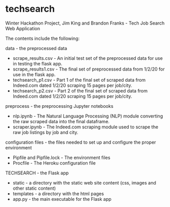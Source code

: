 # techsearch
Winter Hackathon Project, Jim King and Brandon Franks - Tech Job Search Web Application

The contents include the following:

data - the preprocessed data

- scrape_results.csv - An initial test set of the preprocessed data for use in testing the flask app.
- scrape_results1.csv - The final set of preprocessed data from 1/2/20 for use in the flask app.
- techsearch_p1.csv - Part 1 of the final set of scraped data from Indeed.com dated 1/2/20 scraping 15 pages per job/city.
- techsearch_p2.csv - Part 2 of the final set of scraped data from Indeed.com dated 1/2/20 scraping 15 pages per job/city.

preprocess - the preprocessing Jupyter notebooks

- nlp.ipynb - The Natural Language Processing (NLP) module converting the raw scraped data into the final dataframe.
- scraper.ipynb - The Indeed.com scraping module used to scrape the raw job listings by job and city.

configuration files - the files needed to set up and configure the proper environment

- Pipfile and Pipfile.lock - The environment files
- Procfile - The Heroku configuration file

TECHSEARCH - the Flask app

- static - a directory with the static web site content (css, images and other static content)
- templates - a directory with the html pages
- app.py - the main executable for the Flask app


 
